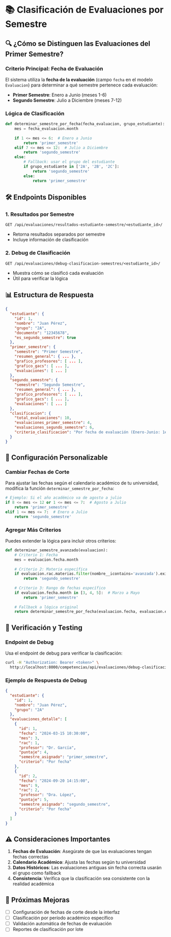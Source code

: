 # 📚 Clasificación de Evaluaciones por Semestre

## 🔍 **¿Cómo se Distinguen las Evaluaciones del Primer Semestre?**

### **Criterio Principal: Fecha de Evaluación**

El sistema utiliza la **fecha de la evaluación** (campo `fecha` en el modelo `Evaluacion`) para determinar a qué semestre pertenece cada evaluación:

- **Primer Semestre**: Enero a Junio (meses 1-6)
- **Segundo Semestre**: Julio a Diciembre (meses 7-12)

### **Lógica de Clasificación**

```python
def determinar_semestre_por_fecha(fecha_evaluacion, grupo_estudiante):
    mes = fecha_evaluacion.month
    
    if 1 <= mes <= 6:  # Enero a Junio
        return 'primer_semestre'
    elif 7 <= mes <= 12:  # Julio a Diciembre
        return 'segundo_semestre'
    else:
        # Fallback: usar el grupo del estudiante
        if grupo_estudiante in ['2A', '2B', '2C']:
            return 'segundo_semestre'
        else:
            return 'primer_semestre'
```

## 🛠️ **Endpoints Disponibles**

### **1. Resultados por Semestre**
```
GET /api/evaluaciones/resultados-estudiante-semestre/<estudiante_id>/
```
- Retorna resultados separados por semestre
- Incluye información de clasificación

### **2. Debug de Clasificación**
```
GET /api/evaluaciones/debug-clasificacion-semestres/<estudiante_id>/
```
- Muestra cómo se clasificó cada evaluación
- Útil para verificar la lógica

## 📊 **Estructura de Respuesta**

```json
{
  "estudiante": {
    "id": 1,
    "nombre": "Juan Pérez",
    "grupo": "2A",
    "documento": "12345678",
    "es_segundo_semestre": true
  },
  "primer_semestre": {
    "semestre": "Primer Semestre",
    "resumen_general": { ... },
    "grafico_profesores": [ ... ],
    "grafico_gacs": [ ... ],
    "evaluaciones": [ ... ]
  },
  "segundo_semestre": {
    "semestre": "Segundo Semestre",
    "resumen_general": { ... },
    "grafico_profesores": [ ... ],
    "grafico_gacs": [ ... ],
    "evaluaciones": [ ... ]
  },
  "clasificacion": {
    "total_evaluaciones": 10,
    "evaluaciones_primer_semestre": 4,
    "evaluaciones_segundo_semestre": 6,
    "criterio_clasificacion": "Por fecha de evaluación (Enero-Junio: 1er semestre, Julio-Diciembre: 2do semestre)"
  }
}
```

## 🔧 **Configuración Personalizable**

### **Cambiar Fechas de Corte**

Para ajustar las fechas según el calendario académico de tu universidad, modifica la función `determinar_semestre_por_fecha`:

```python
# Ejemplo: Si el año académico va de agosto a julio
if 8 <= mes <= 12 or 1 <= mes <= 7:  # Agosto a Julio
    return 'primer_semestre'
elif 1 <= mes <= 7:  # Enero a Julio
    return 'segundo_semestre'
```

### **Agregar Más Criterios**

Puedes extender la lógica para incluir otros criterios:

```python
def determinar_semestre_avanzado(evaluacion):
    # Criterio 1: Fecha
    mes = evaluacion.fecha.month
    
    # Criterio 2: Materia específica
    if evaluacion.rac.materias.filter(nombre__icontains='avanzada').exists():
        return 'segundo_semestre'
    
    # Criterio 3: Rango de fechas específico
    if evaluacion.fecha.month in [3, 4, 5]:  # Marzo a Mayo
        return 'primer_semestre'
    
    # Fallback a lógica original
    return determinar_semestre_por_fecha(evaluacion.fecha, evaluacion.estudiante.grupo)
```

## 🧪 **Verificación y Testing**

### **Endpoint de Debug**

Usa el endpoint de debug para verificar la clasificación:

```bash
curl -H "Authorization: Bearer <token>" \
  http://localhost:8000/competencias/api/evaluaciones/debug-clasificacion-semestres/1/
```

### **Ejemplo de Respuesta de Debug**

```json
{
  "estudiante": {
    "id": 1,
    "nombre": "Juan Pérez",
    "grupo": "2A"
  },
  "evaluaciones_detalle": [
    {
      "id": 1,
      "fecha": "2024-03-15 10:30:00",
      "mes": 3,
      "rac": 1,
      "profesor": "Dr. García",
      "puntaje": 4,
      "semestre_asignado": "primer_semestre",
      "criterio": "Por fecha"
    },
    {
      "id": 2,
      "fecha": "2024-09-20 14:15:00",
      "mes": 9,
      "rac": 2,
      "profesor": "Dra. López",
      "puntaje": 5,
      "semestre_asignado": "segundo_semestre",
      "criterio": "Por fecha"
    }
  ]
}
```

## ⚠️ **Consideraciones Importantes**

1. **Fechas de Evaluación**: Asegúrate de que las evaluaciones tengan fechas correctas
2. **Calendario Académico**: Ajusta las fechas según tu universidad
3. **Datos Históricos**: Las evaluaciones antiguas sin fecha correcta usarán el grupo como fallback
4. **Consistencia**: Verifica que la clasificación sea consistente con la realidad académica

## 🚀 **Próximas Mejoras**

- [ ] Configuración de fechas de corte desde la interfaz
- [ ] Clasificación por período académico específico
- [ ] Validación automática de fechas de evaluación
- [ ] Reportes de clasificación por lote
